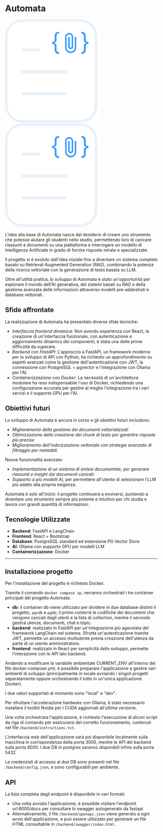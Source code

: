 ﻿# Automata

 ![Alt text](./frontend/public/logo.svg)
<img src="./frontend/public/logo.svg">

L'idea alla base di Automata nasce dal desiderio di creare uno strumento che potesse aiutare gli studenti nello studio, permettendo loro di caricare riassunti e documenti su una piattaforma e interrogare un modello di Intelligenza Artificiale in grado di fornire risposte mirate e specializzate. 

Il progetto si è evoluto dall'idea iniziale fino a diventare un sistema completo basato su Retrieval-Augmented Generation (RAG), combinando la potenza della ricerca vettoriale con la generazione di testo basata su LLM.

Oltre all'utilità pratica, lo sviluppo di Automata è stato un'opportunità per esplorare il mondo dell'AI generativa, dei sistemi basati su RAG e della gestione avanzata delle informazioni attraverso modelli pre-addestrati e database vettoriali.

## Sfide affrontate ##

La realizzazione di Automata ha presentato diverse sfide tecniche:

- *Interfaccia frontend dinamica*: Non avendo esperienza con React, la creazione di un'interfaccia funzionale, con autenticazione e aggiornamento dinamico dei componenti, è stata una delle prime difficoltà da superare.
- *Backend con FastAPI*: L'approccio a FastAPI, un framework moderno per lo sviluppo di API con Python, ha richiesto un approfondimento su aspetti avanzati come la gestione dell'autenticazione con JWT, la connessione con PostgreSQL + pgvector e l'integrazione con Ollama per l'AI.
- *Containerizzazione con Docker*: La necessità di un'architettura modulare ha reso indispensabile l'uso di Docker, richiedendo una configurazione accurata per gestire al meglio l'integrazione tra i vari servizi e il supporto GPU per l'AI.

## Obiettivi futuri ##

Lo sviluppo di Automata è ancora in corso e gli obiettivi futuri includono:

- *Miglioramento della gestione dei documenti vettorializzati*
- *Ottimizzazione della creazione dei chunk di testo per garantire risposte più precise*
- *Miglioramento dell'indicizzazione vettoriale con strategie avanzate di filtraggio per metadati*

Nuove funzionalità avanzate:
- *Implementazione di un sistema di sintesi documentale, per generare riassunti e insight dai documenti caricati*
- *Supporto a più modelli AI*, per permettere all'utente di selezionare l'LLM più adatto alla propria esigenza.

Automata è solo all'inizio: il progetto continuerà a evolversi, puntando a diventare uno strumento sempre più potente e intuitivo per chi studia e lavora con grandi quantità di informazioni.

## Tecnologie Utilizzate ##
- **Backend**: FastAPI e LangChain
- **Frontend**: React + Bootstrap
- **Database**: PostgreSQL standard ed estensione PG Vector Store
- **AI**: Ollama con supporto GPU per modelli LLM
- **Containerizzazione**: Docker 

---

## Installazione progetto ##

Per l'installazione del progetto è richiesto Docker.

Tramite il comando ``` docker compose up ```, verranno orchestrati i tre container principali del progetto Automata:

- **db**: il container db viene utilizzato per dividere in due database distinti il progetto, ``` pgvdb ``` e ``` pgdb ```; il primo conterrà le codifiche dei documenti che vengono caricati dagli utenti e la lista di collection, mentre il secondo gestirà utenze, documenti, chat e topic.
- **backend**: realizzato in FastAPI per un'integrazione più agevolata del framework LangChain nel sistema. Sfrutta un'autenticazione tramite JWT, permette un accesso multiutente previa creazione dell'utenza da parte di un utente amministratore.
- **frontend**: realizzato in React per semplicità dello sviluppo, permette l'interazione con le API lato backend.

Andando a modificare la variabile ambientale CURRENT_ENV all'interno del file docker-compose.yml, è possibile preparare l'applicazione a gestire vari ambienti di sviluppo (principalmente in locale avviando i singoli progetti separatamente oppure orchestrando il tutto in un'unica applicazione Docker).

I due valori supportati al momento sono "local" e "dev".

Per sfruttare l'accelerazione hardware con Ollama, è stato necessario installare il toolkit Nvidia per i CUDA aggiornati all'ultima versione. 

Una volta orchestrata l'applicazione, è richiesto l'esecuzione di alcuni script da riga di comando per assicurarsi del corretto funzionamento, contenuti nel file ```/backend/instructions.txt```.

L'interfaccia web dell'applicazione sarà poi disponibile localmente sulla macchina in corrispondenza della porta 3000, mentre le API del backend sulla porta 8000.
I due DB in postgres saranno disponibili infine sulla porta 5432.

Le credenziali di accesso ai due DB sono presenti nel file ```/backend/config.json```, e sono configurabili per ambiente.

## API ##

La lista completa degli endpoint è disponibile in vari formati:

- Una volta avviata l'applicazione, è possibile visitare l'endpoint url:8000/docs per consultare lo swagger autogenerato da fastapi
- Alternativamente, il file ```/backend/openapi.json``` viene generato a ogni avvio dell'applicazione, e può essere utilizzato per generare un file HTML consultabile in ```/backend/swagger/index.html```.

